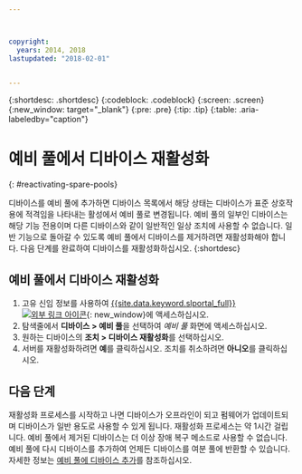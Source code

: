 ```yaml
---



copyright:
  years: 2014, 2018
lastupdated: "2018-02-01"


---
```


{:shortdesc: .shortdesc}
{:codeblock: .codeblock}
{:screen: .screen}
{:new_window: target="_blank"}
{:pre: .pre}
{:tip: .tip}
{:table: .aria-labeledby="caption"}


# 예비 풀에서 디바이스 재활성화 
{: #reactivating-spare-pools}

디바이스를 예비 풀에 추가하면 디바이스 목록에서 해당 상태는 디바이스가 표준 상호작용에 적격임을 나타내는 활성에서 예비 풀로 변경됩니다. 예비 풀의 일부인 디바이스는 해당 기능 전용이며 다른 디바이스와 같이 일반적인 일상 조치에 사용할 수 없습니다. 일반 기능으로 돌아갈 수 있도록 예비 풀에서 디바이스를 제거하려면 재활성화해야 합니다. 다음 단계를 완료하여 디바이스를 재활성화하십시오.
{:shortdesc}

## 예비 풀에서 디바이스 재활성화 

1. 고유 신임 정보를 사용하여 [{{site.data.keyword.slportal_full}} ![외부 링크 아이콘](../icons/launch-glyph.svg "외부 링크 아이콘")](https://control.softlayer.com/){: new_window}에 액세스하십시오.
2. 탐색줄에서 **디바이스 > 예비 풀**을 선택하여 *예비 풀* 화면에 액세스하십시오.
3. 원하는 디바이스의 **조치 > 디바이스 재활성화**를 선택하십시오.
4. 서버를 재활성화하려면 **예**를 클릭하십시오. 조치를 취소하려면 **아니오**를 클릭하십시오.

## 다음 단계
재활성화 프로세스를 시작하고 나면 디바이스가 오프라인이 되고 펌웨어가 업데이트되며 디바이스가 일반 용도로 사용할 수 있게 됩니다. 재활성화 프로세스는 약 1시간 걸립니다. 예비 풀에서 제거된 디바이스는 더 이상 장애 복구 메소드로 사용할 수 없습니다. 예비 풀에 다시 디바이스를 추가하여 언제든 디바이스를 여분 풀에 반환할 수 있습니다. 자세한 정보는 [예비 풀에 디바이스 추가](../vsi/adding_spare_pool.html)를 참조하십시오.
